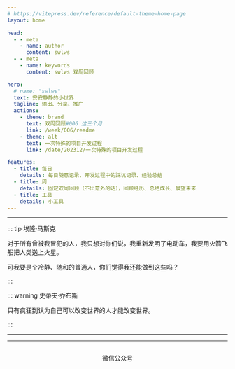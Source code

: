 ```yaml
---
# https://vitepress.dev/reference/default-theme-home-page
layout: home

head:
  - - meta
    - name: author
      content: swlws
  - - meta
    - name: keywords
      content: swlws 双周回顾

hero:
  # name: "swlws"
  text: 安安静静的小世界
  tagline: 输出、分享、推广
  actions:
    - theme: brand
      text: 双周回顾#006 这三个月
      link: /week/006/readme
    - theme: alt
      text: 一次特殊的项目开发过程
      link: /date/202312/一次特殊的项目开发过程

features:
  - title: 每日
    details: 每日随意记录，开发过程中的踩坑记录、经验总结
  - title: 周
    details: 固定双周回顾（不出意外的话），回顾经历、总结成长、展望未来
  - title: 工具
    details: 小工具
---
```


---

::: tip 埃隆·马斯克

对于所有曾被我冒犯的人，我只想对你们说，我重新发明了电动车，我要用火箭飞船把人类送上火星。

可我要是个冷静、随和的普通人，你们觉得我还能做到这些吗？

:::

::: warning 史蒂夫·乔布斯

只有疯狂到认为自己可以改变世界的人才能改变世界。

:::

---

<script setup>
import { VPTeamMembers } from 'vitepress/theme'

const members = [
  {
    avatar: 'https://www.github.com/swlws.png',
    name: 'swlws',
    title: 'Creator',
    links: [
      { icon: 'github', link: 'https://github.com/swlws' },
    ]
  },
]
</script>

<VPTeamMembers size="small" :members="members" />

---

<footer style="text-align: center">
  <img style="display: inline-block" src="/static/wechat_article.jpg" alt="" />
  <p>微信公众号</p>
</footer>
